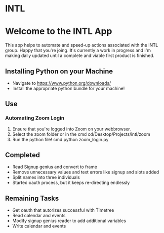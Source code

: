 # INTL

# Welcome to the INTL App 

This app helps to automate and speed-up actions associated with the INTL group. Happy that you're joing. It's currently a work in progress and I'm making daily updated until a complete and viable first product is finished. 

## Installing Python on your Machine

- Navigate to https://www.python.org/downloads/
- Install the appropriate python bundle for your machine! 

## Use 

### Automating Zoom Login 

1. Ensure that you're logged into Zoom on your webbrowser. 
2. Select the zoom folder or in the cmd cd/Desktop/Projects/intl/zoom
3. Run the python file! cmd python zoom_login.py

## Completed 

- Read Signup genius and convert to frame 
- Remove unnecessary values and text errors like signup and slots added 
- Split names into three individuals 
- Started oauth process, but it keeps re-directing endlessly

## Remaining Tasks 

- Get oauth that autorizes successful with Timetree
- Read calendar and events
- Modify signup genius reader to add additional variables
- Write calendar and events 